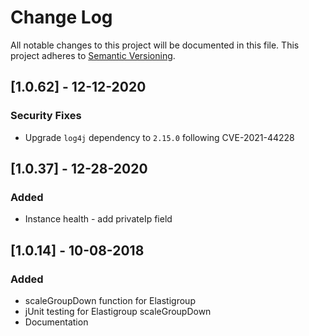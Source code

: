 # Change Log
All notable changes to this project will be documented in this file.
This project adheres to [Semantic Versioning](http://semver.org/).

## [1.0.62] - 12-12-2020
### Security Fixes
- Upgrade `log4j` dependency to `2.15.0` following CVE-2021-44228

## [1.0.37] - 12-28-2020
### Added
- Instance health - add privateIp field


## [1.0.14] - 10-08-2018
### Added
 - scaleGroupDown function for Elastigroup
 - jUnit testing for Elastigroup scaleGroupDown
 - Documentation
